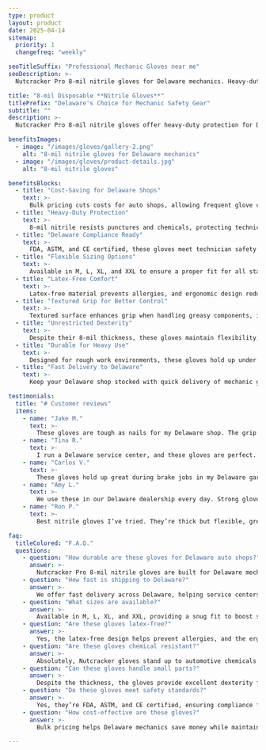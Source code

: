```yaml
---
type: product
layout: product
date: 2025-04-14
sitemap:
  priority: 1
  changefreq: "weekly"

seoTitleSuffix: "Professional Mechanic Gloves near me"
seoDescription: >-
  Nutcracker Pro 8-mil nitrile gloves for Delaware mechanics. Heavy-duty, FDA, ASTM, CE certified. Textured grip, sizes M-XXL. Perfect for auto shops with fast shipping.

title: "8-mil Disposable **Nitrile Gloves**"
titlePrefix: "Delaware's Choice for Mechanic Safety Gear"
subtitle: ""
description: >-
  Nutcracker Pro 8-mil nitrile gloves offer heavy-duty protection for Delaware mechanics. FDA, ASTM, CE certified with textured grip, sizes M-XXL. Ideal for auto shops, these durable, latex-free gloves ensure safety and comfort with fast delivery.

benefitsImages:
  - image: "/images/gloves/gallery-2.png"
    alt: "8-mil nitrile gloves for Delaware mechanics"
  - image: "/images/gloves/product-details.jpg"
    alt: "8-mil nitrile gloves"

benefitsBlocks:
  - title: "Cost-Saving for Delaware Shops"
    text: >-
      Bulk pricing cuts costs for auto shops, allowing frequent glove changes without budget strain. Save on mechanic safety products with fast shipping across Delaware.
  - title: "Heavy-Duty Protection"
    text: >-
      8-mil nitrile resists punctures and chemicals, protecting technicians from sharp tools and oil. Perfect for demanding automotive service environments.
  - title: "Delaware Compliance Ready"
    text: >-
      FDA, ASTM, and CE certified, these gloves meet technician safety requirements in Delaware service centers and dealerships.
  - title: "Flexible Sizing Options"
    text: >-
      Available in M, L, XL, and XXL to ensure a proper fit for all staff. Boosts safety and dexterity during long shifts in Delaware auto shops.
  - title: "Latex-Free Comfort"
    text: >-
      Latex-free material prevents allergies, and ergonomic design reduces hand fatigue. A top choice for professional-grade mechanic gear.
  - title: "Textured Grip for Better Control"
    text: >-
      Textured surface enhances grip when handling greasy components, improving safety and precision for busy service bays.
  - title: "Unrestricted Dexterity"
    text: >-
      Despite their 8-mil thickness, these gloves maintain flexibility, allowing easy handling of small fasteners and intricate parts.
  - title: "Durable for Heavy Use"
    text: >-
      Designed for rough work environments, these gloves hold up under exposure to chemicals, tools, and sharp surfaces.
  - title: "Fast Delivery to Delaware"
    text: >-
      Keep your Delaware shop stocked with quick delivery of mechanic gloves. Essential for service centers requiring reliable PPE supply.

testimonials:
  title: "# Customer reviews"
  items:
    - name: "Jake M."
      text: >-
        These gloves are tough as nails for my Delaware shop. The grip’s great, and they don’t rip when I’m wrenching on greasy parts. Best gloves for Delaware mechanics.
    - name: "Tina R."
      text: >-
        I run a Delaware service center, and these gloves are perfect. They’re thick, comfy, and fit our team well. Fast shipping across Delaware keeps us stocked.
    - name: "Carlos V."
      text: >-
        These gloves hold up great during brake jobs in my Delaware garage. No tears, good grip, and they fit my hands just right. A solid buy.
    - name: "Amy L."
      text: >-
        We use these in our Delaware dealership every day. Strong gloves that don’t tear, and sizes work for our entire team.
    - name: "Ron P."
      text: >-
        Best nitrile gloves I’ve tried. They’re thick but flexible, great for handling small bolts during Delaware mechanic work.

faq:
  titleColored: "F.A.Q."
  questions:
    - question: "How durable are these gloves for Delaware auto shops?"
      answer: >-
        Nutcracker Pro 8-mil nitrile gloves are built for Delaware mechanics. They resist punctures and chemicals, handling tough automotive tasks without tearing.
    - question: "How fast is shipping to Delaware?"
      answer: >-
        We offer fast delivery across Delaware, helping service centers stay stocked with mechanic gloves and essential PPE.
    - question: "What sizes are available?"
      answer: >-
        Available in M, L, XL, and XXL, providing a snug fit to boost safety and dexterity across professional auto shops.
    - question: "Are these gloves latex-free?"
      answer: >-
        Yes, the latex-free design helps prevent allergies, and the ergonomic fit supports mechanics during long shifts.
    - question: "Are these gloves chemical resistant?"
      answer: >-
        Absolutely, Nutcracker gloves stand up to automotive chemicals like brake cleaners and oils, ensuring lasting protection.
    - question: "Can these gloves handle small parts?"
      answer: >-
        Despite the thickness, the gloves provide excellent dexterity for handling small bolts, fasteners, and precision auto parts.
    - question: "Do these gloves meet safety standards?"
      answer: >-
        Yes, they’re FDA, ASTM, and CE certified, ensuring compliance for auto shops and service centers across Delaware.
    - question: "How cost-effective are these gloves?"
      answer: >-
        Bulk pricing helps Delaware mechanics save money while maintaining top safety standards. Great value for high-volume shops.

---
```

